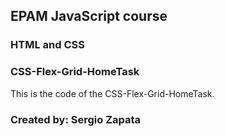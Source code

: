 ## EPAM JavaScript course

### HTML and CSS

### CSS-Flex-Grid-HomeTask

This is the code of the CSS-Flex-Grid-HomeTask.

### Created by: Sergio Zapata
